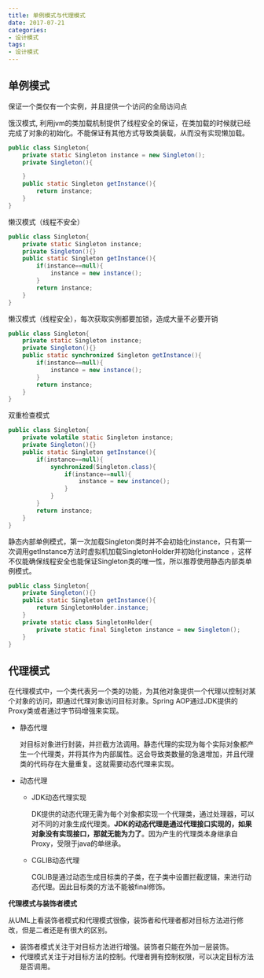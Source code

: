 ```yaml
---
title: 单例模式与代理模式
date: 2017-07-21
categories:
- 设计模式
tags:
- 设计模式
---
```


## 单例模式

保证一个类仅有一个实例，并且提供一个访问的全局访问点

饿汉模式, 利用jvm的类加载机制提供了线程安全的保证，在类加载的时候就已经完成了对象的初始化。不能保证有其他方式导致类装载，从而没有实现懒加载。

<!--more-->

```java
public class Singleton{
    private static Singleton instance = new Singleton();
    private Singleton(){

    }
    public static Singleton getInstance(){
        return instance;
    }
}
```

懒汉模式（线程不安全）
```java
public class Singleton{
    private static Singleton instance;
    private Singleton(){}
    public static Singleton getInstance(){
        if(instance==null){
            instance = new instance();
        }
        return instance;
    }
}
```

懒汉模式（线程安全），每次获取实例都要加锁，造成大量不必要开销
```java
public class Singleton{
    private static Singleton instance;
    private Singleton(){}
    public static synchronized Singleton getInstance(){
        if(instance==null){
            instance = new instance();
        }
        return instance;
    }
}
```

双重检查模式
```java
public class Singleton{
    private volatile static Singleton instance;
    private Singleton(){}
    public static Singleton getInstance(){
        if(instance==null){
            synchronized(Singleton.class){
                if(instance==null){
                    instance = new instance();
                }
            }
        }
        return instance;
    }
}
```

静态内部单例模式，第一次加载Singleton类时并不会初始化instance，只有第一次调用getInstance方法时虚拟机加载SingletonHolder并初始化instance ，这样不仅能确保线程安全也能保证Singleton类的唯一性，所以推荐使用静态内部类单例模式。
```java
public class Singleton{
    private Singleton(){}
    public static Singleton getInstance(){
        return SingletonHolder.instance;
    }
    private static class SingletonHolder{
        private static final Singleton instance = new Singleton();
    }
}
```

## 代理模式

在代理模式中，一个类代表另一个类的功能，为其他对象提供一个代理以控制对某个对象的访问，即通过代理对象访问目标对象。Spring AOP通过JDK提供的Proxy类或者通过字节码增强来实现。

- 静态代理

  对目标对象进行封装，并拦截方法调用。静态代理的实现为每个实际对象都产生一个代理类，并将其作为内部属性。这会导致类数量的急速增加，并且代理类的代码存在大量重复。这就需要动态代理来实现。

- 动态代理

  - JDK动态代理实现

    DK提供的动态代理无需为每个对象都实现一个代理类，通过处理器，可以对不同的对象生成代理类。**JDK的动态代理是通过代理接口实现的，如果对象没有实现接口，那就无能为力了**。因为产生的代理类本身继承自Proxy，受限于java的单继承。

  - CGLIB动态代理

    CGLIB是通过动态生成目标类的子类，在子类中设置拦截逻辑，来进行动态代理。因此目标类的方法不能被final修饰。

**代理模式与装饰者模式**

从UML上看装饰者模式和代理模式很像，装饰者和代理者都对目标方法进行修改，但是二者还是有很大的区别。

- 装饰者模式关注于对目标方法进行增强。装饰者只能在外加一层装饰。
- 代理模式关注于对目标方法的控制。代理者拥有控制权限，可以决定目标方法是否调用。


